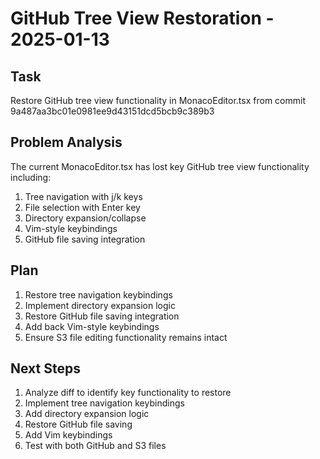 # GitHub Tree View Restoration - 2025-01-13

## Task
Restore GitHub tree view functionality in MonacoEditor.tsx from commit 9a487aa3bc01e0981ee9d43151dcd5bcb9c389b3

## Problem Analysis
The current MonacoEditor.tsx has lost key GitHub tree view functionality including:
1. Tree navigation with j/k keys
2. File selection with Enter key
3. Directory expansion/collapse
4. Vim-style keybindings
5. GitHub file saving integration

## Plan
1. Restore tree navigation keybindings
2. Implement directory expansion logic
3. Restore GitHub file saving integration
4. Add back Vim-style keybindings
5. Ensure S3 file editing functionality remains intact

## Next Steps
1. Analyze diff to identify key functionality to restore
2. Implement tree navigation keybindings
3. Add directory expansion logic
4. Restore GitHub file saving
5. Add Vim keybindings
6. Test with both GitHub and S3 files
